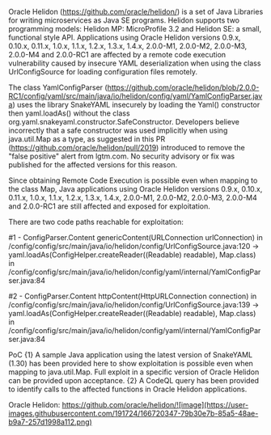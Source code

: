 Oracle Helidon (https://github.com/oracle/helidon/)  is a set of Java Libraries for writing microservices as Java SE programs. Helidon supports two programming models: Helidon MP: MicroProfile 3.2 and Helidon SE: a small, functional style API. Applications using Oracle Helidon versions  0.9.x, 0.10.x, 0.11.x, 1.0.x, 1.1.x, 1.2.x, 1.3.x, 1.4.x, 2.0.0-M1, 2.0.0-M2, 2.0.0-M3, 2.0.0-M4 and 2.0.0-RC1 are affected by a remote code execution vulnerability caused by insecure YAML deserialization when using the class UrlConfigSource for loading configuration files remotely.

The class YamlConfigParser (https://github.com/oracle/helidon/blob/2.0.0-RC1/config/yaml/src/main/java/io/helidon/config/yaml/YamlConfigParser.java) uses the library SnakeYAML insecurely by loading the Yaml() constructor then yaml.loadAs() without the class org.yaml.snakeyaml.constructor.SafeConstructor. Developers believe incorrectly that a safe constructor was used implicitly when using java.util.Map as a type, as suggested in this PR (https://github.com/oracle/helidon/pull/2019) introduced to remove the "false positive" alert from lgtm.com. No security advisory or fix was published for the affected versions for this reason. 

Since obtaining Remote Code Execution is possible even when mapping to the class Map, Java applications using Oracle Helidon versions 0.9.x, 0.10.x, 0.11.x, 1.0.x, 1.1.x, 1.2.x, 1.3.x, 1.4.x, 2.0.0-M1, 2.0.0-M2, 2.0.0-M3, 2.0.0-M4 and 2.0.0-RC1 are still affected and exposed for exploitation. 

There are two code paths reachable for exploitation:

#1 - ConfigParser.Content<Instant> genericContent(URLConnection urlConnection) in /config/config/src/main/java/io/helidon/config/UrlConfigSource.java:120 -> yaml.loadAs(ConfigHelper.createReader((Readable) readable), Map.class) in /config/config/src/main/java/io/helidon/config/yaml/internal/YamlConfigParser.java:84

#2 - ConfigParser.Content<Instant> httpContent(HttpURLConnection connection) in /config/config/src/main/java/io/helidon/config/UrlConfigSource.java:139 -> yaml.loadAs(ConfigHelper.createReader((Readable) readable), Map.class) in /config/config/src/main/java/io/helidon/config/yaml/internal/YamlConfigParser.java:84

PoC
{1} A sample Java application using the latest version of SnakeYAML (1.30) has been provided here to show exploitation is possible even when mapping to java.util.Map. Full exploit in a specific version of Oracle Helidon can be provided upon acceptance.
{2} A CodeQL query has been provided to identify calls to the affected functions in Oracle Helidon applications.

Oracle Helidon: https://github.com/oracle/helidon/![image](https://user-images.githubusercontent.com/191724/166720347-79b30e7b-85a5-48ae-b9a7-257d1998a112.png)
